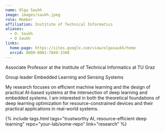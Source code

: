 ```yaml
---
name: Olga Saukh
image: images/saukh.jpeg
role: Member
affiliation: Institute of Technical Informatics
aliases:
  - O. Saukh
  - O Saukh
links:
  home-page: https://sites.google.com/view/olgasaukh/home
  orcid: 0000-0001-7849-3368
---
```


Associate Professor at the Institute of Technical Informatics at TU Graz

Group leader Embedded Learning and Sensing Systems

My research focuses on efficient machine learning and the design of practical AI-based systems at the intersection of deep learning and embedded systems. I am interested in both the theoretical foundations of deep learning optimization for resource-constrained devices and their practical applications in real-world systems.

{%
  include tags.html
  tags="trustworthy AI, resource-efficient deep learning"
  repo="your-lab/some-repo"
  link="research"
%}